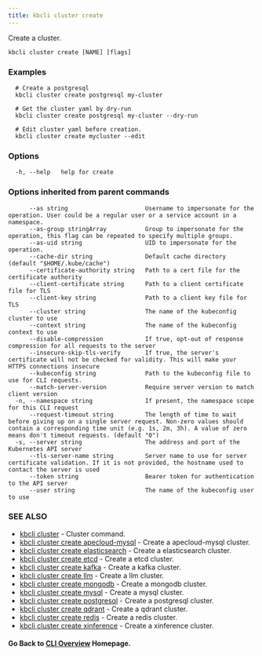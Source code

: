 ```yaml
---
title: kbcli cluster create
---
```


Create a cluster.

```
kbcli cluster create [NAME] [flags]
```

### Examples

```
  # Create a postgresql
  kbcli cluster create postgresql my-cluster
  
  # Get the cluster yaml by dry-run
  kbcli cluster create postgresql my-cluster --dry-run
  
  # Edit cluster yaml before creation.
  kbcli cluster create mycluster --edit
```

### Options

```
  -h, --help   help for create
```

### Options inherited from parent commands

```
      --as string                      Username to impersonate for the operation. User could be a regular user or a service account in a namespace.
      --as-group stringArray           Group to impersonate for the operation, this flag can be repeated to specify multiple groups.
      --as-uid string                  UID to impersonate for the operation.
      --cache-dir string               Default cache directory (default "$HOME/.kube/cache")
      --certificate-authority string   Path to a cert file for the certificate authority
      --client-certificate string      Path to a client certificate file for TLS
      --client-key string              Path to a client key file for TLS
      --cluster string                 The name of the kubeconfig cluster to use
      --context string                 The name of the kubeconfig context to use
      --disable-compression            If true, opt-out of response compression for all requests to the server
      --insecure-skip-tls-verify       If true, the server's certificate will not be checked for validity. This will make your HTTPS connections insecure
      --kubeconfig string              Path to the kubeconfig file to use for CLI requests.
      --match-server-version           Require server version to match client version
  -n, --namespace string               If present, the namespace scope for this CLI request
      --request-timeout string         The length of time to wait before giving up on a single server request. Non-zero values should contain a corresponding time unit (e.g. 1s, 2m, 3h). A value of zero means don't timeout requests. (default "0")
  -s, --server string                  The address and port of the Kubernetes API server
      --tls-server-name string         Server name to use for server certificate validation. If it is not provided, the hostname used to contact the server is used
      --token string                   Bearer token for authentication to the API server
      --user string                    The name of the kubeconfig user to use
```

### SEE ALSO

* [kbcli cluster](kbcli_cluster.md)	 - Cluster command.
* [kbcli cluster create apecloud-mysql](kbcli_cluster_create_apecloud-mysql.md)	 - Create a apecloud-mysql cluster.
* [kbcli cluster create elasticsearch](kbcli_cluster_create_elasticsearch.md)	 - Create a elasticsearch cluster.
* [kbcli cluster create etcd](kbcli_cluster_create_etcd.md)	 - Create a etcd cluster.
* [kbcli cluster create kafka](kbcli_cluster_create_kafka.md)	 - Create a kafka cluster.
* [kbcli cluster create llm](kbcli_cluster_create_llm.md)	 - Create a llm cluster.
* [kbcli cluster create mongodb](kbcli_cluster_create_mongodb.md)	 - Create a mongodb cluster.
* [kbcli cluster create mysql](kbcli_cluster_create_mysql.md)	 - Create a mysql cluster.
* [kbcli cluster create postgresql](kbcli_cluster_create_postgresql.md)	 - Create a postgresql cluster.
* [kbcli cluster create qdrant](kbcli_cluster_create_qdrant.md)	 - Create a qdrant cluster.
* [kbcli cluster create redis](kbcli_cluster_create_redis.md)	 - Create a redis cluster.
* [kbcli cluster create xinference](kbcli_cluster_create_xinference.md)	 - Create a xinference cluster.

#### Go Back to [CLI Overview](cli.md) Homepage.

